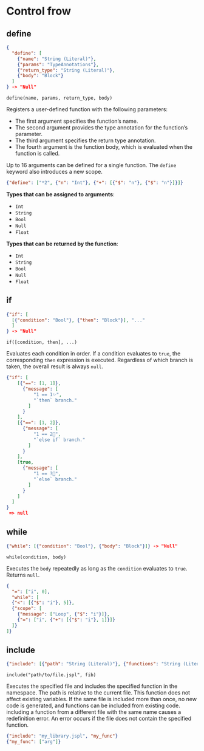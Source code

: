 # Control frow

## define

```json
{
  "define": [
    {"name": "String (Literal)"},
    {"params": "TypeAnnotations"},
    {"return_type": "String (Literal)"},
    {"body": "Block"}
  ]
} -> "Null"
```

```jspl
define(name, params, return_type, body)
```

Registers a user-defined function with the following parameters:

- The first argument specifies the function’s name.
- The second argument provides the type annotation for the function’s parameter.
- The third argument specifies the return type annotation.
- The fourth argument is the function body, which is evaluated when the function is called.

Up to 16 arguments can be defined for a single function.
The `define` keyword also introduces a new scope.

```json
{"define": ["*2", {"n": "Int"}, {"+": [{"$": "n"}, {"$": "n"}]}]}
```

**Types that can be assigned to arguments**:

- `Int`
- `String`
- `Bool`
- `Null`
- `Float`

**Types that can be returned by the function**:

- `Int`
- `String`
- `Bool`
- `Null`
- `Float`

## if

```json
{"if": [
  [{"condition": "Bool"}, {"then": "Block"}], "..."
  ]
} -> "Null"
```

```jspl
if([condition, then], ...)
```

Evaluates each condition in order. If a condition evaluates to `true`, the corresponding `then` expression is executed.
Regardless of which branch is taken, the overall result is always `null`.

```json
{"if": [
    [{"==": [1, 1]},
      {"message": [
          "1 == 1✨",
          "`then` branch."
        ]
      }
    ],
    [{"==": [1, 2]},
      {"message": [
          "1 == 2🤔",
          "`else if` branch."
        ]
      }
    ],
    [true,
      {"message": [
          "1 == ?🤣",
          "`else` branch."
        ]
      }
    ]
  ]
}
 => null
```

## while

```json
{"while": [{"condition": "Bool"}, {"body": "Block"}]} -> "Null"
```

```jspl
while(condition, body)
```

Executes the `body` repeatedly as long as the `condition` evaluates to `true`.
Returns `null`.

```json
{
  "=": ["i", 0],
  "while": [
  {"<": [{"$": "i"}, 5]},
  {"scope": [
    {"message": ["Loop", {"$": "i"}]},
    {"=": ["i", {"+": [{"$": "i"}, 1]}]}
  ]}
]}
```

## include

```json
{"include": [{"path": "String (Literal)"}, {"functions": "String (Literal)"}, "..."]} -> "Null"
```

```jspl
include("path/to/file.jspl", fib)
```

Executes the specified file and includes the specified function in the namespace.
The path is relative to the current file.
This function does not affect existing variables.
If the same file is included more than once, no new code is generated,
and functions can be included from existing code.
including a function from a different file with the same name causes a redefinition error.
An error occurs if the file does not contain the specified function.

```json
{"include": "my_library.jspl", "my_func"}
{"my_func": ["arg"]}
```
